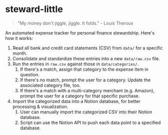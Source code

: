 # steward-little
> "My money don't jiggle, jiggle. It folds." - Louis Theroux

An automated expense tracker for personal finance stewardship. Here's how it works:
1. Read all bank and credit card statements (CSV) from `data/` for a specific month.
2. Consolidate and standardize these entries into a new `data/raw.csv` file.
3. Run the entries in `raw.csv` against those in `data/categories/`.
   1. If there's a match, assign that category to the expense item in question.
   2. If there's no match, prompt the user for a category. Update the associated category file, too.
   3. If there's a match with a multi-category merchant (e.g. Amazon), prompt the user for a category for that specific purchase.
4. Import the categorized data into a Notion database, for better processing & visualization.
   1. User can manually import the categorized CSV into their Notion database.
   2. Script can use the Notion API to push each data point to a specified database.
